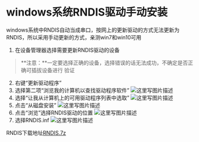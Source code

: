 ﻿# windows系统RNDIS驱动手动安装

windows系统中RNDIS自动当成串口，按网上的更新驱动的方式无法更新为RNDIS，所以采用手动更新的方式，亲测win7和win10可用

 1. 在设备管理器选择需要更新RNDIS驱动的设备
> **注意：**一定要选择正确的设备，选择错误的话无法成功，不确定是否正确可插拔设备进行
验证

 2. 右键“更新驱动程序”
 3. 选择第二项“浏览我的计算机以查找驱动程序软件”
![这里写图片描述](http://img.blog.csdn.net/20171010092230683?watermark/2/text/aHR0cDovL2Jsb2cuY3Nkbi5uZXQvYmFpZHVfMzIyMzc3MTk=/font/5a6L5L2T/fontsize/400/fill/I0JBQkFCMA==/dissolve/70/gravity/SouthEast)
 4. 选择“让我从计算机上的可用驱动程序列表中选取”
![这里写图片描述](http://img.blog.csdn.net/20171010092646978?watermark/2/text/aHR0cDovL2Jsb2cuY3Nkbi5uZXQvYmFpZHVfMzIyMzc3MTk=/font/5a6L5L2T/fontsize/400/fill/I0JBQkFCMA==/dissolve/70/gravity/SouthEast)
 5. 点击“从磁盘安装”
![这里写图片描述](http://img.blog.csdn.net/20171010092818988?watermark/2/text/aHR0cDovL2Jsb2cuY3Nkbi5uZXQvYmFpZHVfMzIyMzc3MTk=/font/5a6L5L2T/fontsize/400/fill/I0JBQkFCMA==/dissolve/70/gravity/SouthEast)
 6. 点击“浏览”选择RNDIS驱动的位置
![这里写图片描述](http://img.blog.csdn.net/20171010092902322?watermark/2/text/aHR0cDovL2Jsb2cuY3Nkbi5uZXQvYmFpZHVfMzIyMzc3MTk=/font/5a6L5L2T/fontsize/400/fill/I0JBQkFCMA==/dissolve/70/gravity/SouthEast)
 7. 选择RNDIS.inf
![这里写图片描述](http://img.blog.csdn.net/20171010092954794?watermark/2/text/aHR0cDovL2Jsb2cuY3Nkbi5uZXQvYmFpZHVfMzIyMzc3MTk=/font/5a6L5L2T/fontsize/400/fill/I0JBQkFCMA==/dissolve/70/gravity/SouthEast)
 
RNDIS下载地址[RNDIS.7z](https://github.com/zhangzhian/LearningNotes/blob/master/res/RNDIS.7z)


